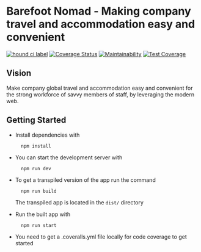 # Barefoot Nomad - Making company travel and accommodation easy and convenient

[![hound ci label](https://img.shields.io/badge/Reviewed%20By-HoundCI-blueviolet)](https://houndci.com/repos) [![Coverage Status](https://coveralls.io/repos/github/andela/shadowcat-backend/badge.svg?branch=staging)](https://coveralls.io/github/andela/shadowcat-backend?branch=staging) [![Maintainability](https://api.codeclimate.com/v1/badges/9465d2db4eaea172cd81/maintainability)](https://codeclimate.com/github/andela/shadowcat-backend/maintainability) [![Test Coverage](https://api.codeclimate.com/v1/badges/9465d2db4eaea172cd81/test_coverage)](https://codeclimate.com/github/andela/shadowcat-backend/test_coverage) 

## Vision

Make company global travel and accommodation easy and convenient for the strong workforce of savvy members of staff, by leveraging the modern web.

## Getting Started

- Install dependencies with
  
  ```shell
    npm install
  ```

- You can start the development server with

  ```shell
    npm run dev
  ```

- To get a transpiled version of the app run the command

  ```shell
    npm run build
  ```
  
  The transpiled app is located in the `dist/` directory

- Run the built app with

  ```shell
    npm run start
  ```

- You need to get a .coveralls.yml file locally for code coverage to get started
